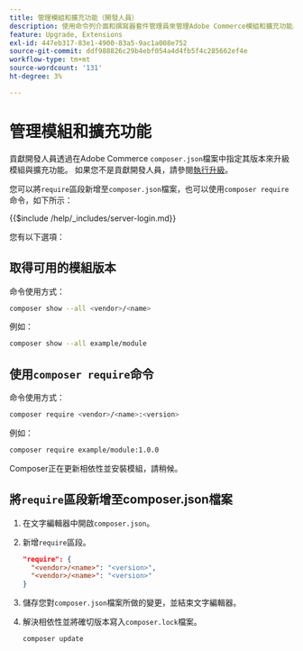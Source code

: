 ```yaml
---
title: 管理模組和擴充功能（開發人員）
description: 使用命令列介面和撰寫器套件管理員來管理Adobe Commerce模組和擴充功能。
feature: Upgrade, Extensions
exl-id: 447eb317-83e1-4900-83a5-9ac1a008e752
source-git-commit: ddf988826c29b4ebf054a4d4fb5f4c285662ef4e
workflow-type: tm+mt
source-wordcount: '131'
ht-degree: 3%

---
```


# 管理模組和擴充功能

貢獻開發人員透過在Adobe Commerce `composer.json`檔案中指定其版本來升級模組與擴充功能。 如果您不是貢獻開發人員，請參閱[執行升級](../implementation/perform-upgrade.md)。

您可以將`require`區段新增至`composer.json`檔案，也可以使用`composer require`命令，如下所示：

{{$include /help/_includes/server-login.md}}

您有以下選項：

## 取得可用的模組版本

命令使用方式：

```bash
composer show --all <vendor>/<name>
```

例如：

```bash
composer show --all example/module
```

## 使用`composer require`命令

命令使用方式：

```bash
composer require <vendor>/<name>:<version>
```

例如：

```bash
composer require example/module:1.0.0
```

Composer正在更新相依性並安裝模組，請稍候。

## 將`require`區段新增至composer.json檔案

1. 在文字編輯器中開啟`composer.json`。

1. 新增`require`區段。

   ```json
   "require": {
     "<vendor>/<name>": "<version>",
     "<vendor>/<name>": "<version>"
   }
   ```

1. 儲存您對`composer.json`檔案所做的變更，並結束文字編輯器。

1. 解決相依性並將確切版本寫入`composer.lock`檔案。

   ```bash
   composer update
   ```
